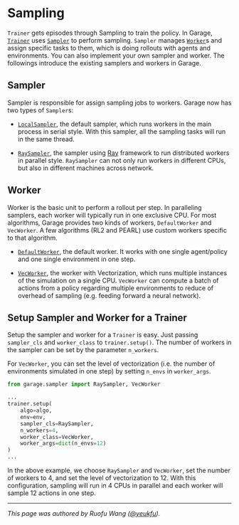 # Sampling

`Trainer` gets episodes through Sampling to train the policy. In
Garage, [`Trainer`](https://github.com/rlworkgroup/garage/blob/a767dcb95988abc14165a2a320ee39932a1c85ca/src/garage/trainer.py)
uses [`Sampler`](https://github.com/rlworkgroup/garage/blob/a767dcb95988abc14165a2a320ee39932a1c85ca/src/garage/sampler/sampler.py)
to perform sampling. `Sampler` manages [`Worker`](https://github.com/rlworkgroup/garage/blob/a767dcb95988abc14165a2a320ee39932a1c85ca/src/garage/sampler/worker.py)s
and assign specific tasks to them, which is doing rollouts with agents and
environments. You can also implement your own sampler and worker. The
followings introduce the existing samplers and workers in Garage.

## Sampler

Sampler is responsible for assign sampling jobs to workers. Garage now has
two types of `Sampler`s:

- [`LocalSampler`](https://github.com/rlworkgroup/garage/blob/a767dcb95988abc14165a2a320ee39932a1c85ca/src/garage/sampler/local_sampler.py),
the default sampler, which runs workers in the main process in serial style.
With this sampler, all the sampling tasks will run in the same thread.

- [`RaySampler`](https://github.com/rlworkgroup/garage/blob/master/src/garage/sampler/ray_sampler.py),
the sampler using [Ray](https://github.com/ray-project/ray) framework to run
distributed workers in parallel style. `RaySampler` can not only run workers in
different CPUs, but also in different machines across network.

## Worker

Worker is the basic unit to perform a rollout per step. In paralleling
samplers, each worker will typically run in one exclusive CPU. For most
algorithms, Garage provides two kinds of workers, `DefaultWorker` and
`VecWorker`. A few algorithms (RL2 and PEARL) use custom workers specific to
that algorithm.

- [`DefaultWorker`](https://github.com/rlworkgroup/garage/blob/master/src/garage/sampler/default_worker.py),
the default worker. It works with one single agent/policy and one single
environment in one step.

- [`VecWorker`](https://github.com/rlworkgroup/garage/blob/master/src/garage/sampler/vec_worker.py),
the worker with Vectorization, which runs multiple instances of the simulation
on a single CPU. `VecWorker` can compute a batch of actions from a policy
regarding multiple environments to reduce of overhead of sampling (e.g. feeding
forward a neural network).

## Setup Sampler and Worker for a Trainer

Setup the sampler and worker for a `Trainer` is easy. Just passing
`sampler_cls` and `worker_class` to `trainer.setup()`. The number of workers in
the sampler can be set by the parameter `n_workers`.

For `VecWorker`, you can set the level of vectorization (i.e. the number of
environments simulated in one step) by setting `n_envs` in `worker_args`.

```py
from garage.sampler import RaySampler, VecWorker

...
trainer.setup(
    algo=algo,
    env=env,
    sampler_cls=RaySampler,
    n_workers=4,
    worker_class=VecWorker,
    worker_args=dict(n_envs=12)
)
...
```

In the above example, we choose `RaySampler` and `VecWorker`, set the number
of workers to 4, and set the level of vectorization to 12. With this
configuration, sampling will run in 4 CPUs in parallel and each worker will
sample 12 actions in one step.

----

*This page was authored by Ruofu Wang ([@yeukfu](https://github.com/yeukfu)).*
